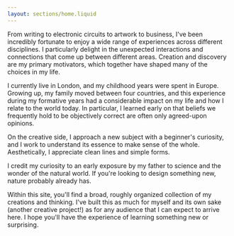 ```yaml
---
layout: sections/home.liquid
---
```


From writing to electronic circuits to artwork to business, I've been incredibly fortunate to enjoy a wide range of experiences across different disciplines. I particularly delight in the unexpected interactions and connections that come up between different areas. Creation and discovery are my primary motivators, which together have shaped many of the choices in my life. 

I currently live in London, and my childhood years were spent in Europe. Growing up, my family moved between four countries, and this experience during my formative years had a considerable impact on my life and how I relate to the world today. In particular, I learned early on that beliefs we frequently hold to be objectively correct are often only agreed-upon opinions.

On the creative side, I approach a new subject with a beginner's curiosity, and I work to understand its essence to make sense of the whole. Aesthetically, I appreciate clean lines and simple forms.

I credit my curiosity to an early exposure by my father to science and the wonder of the natural world. If you're looking to design something new, nature probably already has.

Within this site, you'll find a broad, roughly organized collection of my creations and thinking. I've built this as much for myself and its own sake (another creative project!) as for any audience that I can expect to arrive here. I hope you'll have the experience of learning something new or surprising.

